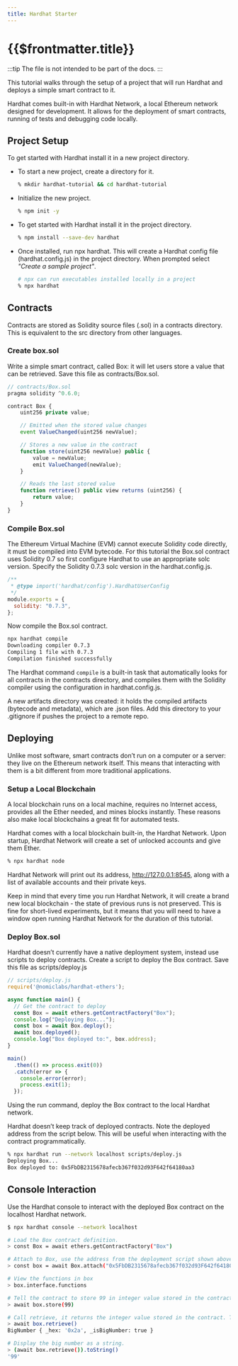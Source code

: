 ```yaml
---
title: Hardhat Starter
---
```


# {{$frontmatter.title}}

<TocHeader />
<TOC class="table-of-contents" :include-level="[2,3]" />

:::tip 
The file is not intended to be part of the docs.
:::

This tutorial walks through the setup of a project that will run Hardhat and deploys a simple smart contract to it.

Hardhat comes built-in with Hardhat Network, a local Ethereum network designed for development. It allows for the deployment of smart contracts, running of tests and debugging code locally.

## Project Setup

To get started with Hardhat install it in a new  project directory.

- To start a new project, create a directory for it.

    ```bash
    % mkdir hardhat-tutorial && cd hardhat-tutorial
    ```

- Initialize the new project.
  
    ```bash
    % npm init -y
    ```

- To get started with Hardhat install it in the project directory.

    ```bash
    % npm install --save-dev hardhat
    ```

- Once installed, run npx hardhat. This will create a Hardhat config file (hardhat.config.js) in the project directory. When prompted select _"Create a sample project"_.

    ```bash
    # npx can run executables installed locally in a project
    % npx hardhat
    ```

## Contracts

Contracts are stored as Solidity source files (.sol) in a contracts directory. This is equivalent to the src directory from other languages.

### Create box.sol

Write a simple smart contract, called Box: it will let users store a value that can be retrieved. Save this file as contracts/Box.sol.

```js
// contracts/Box.sol
pragma solidity ^0.6.0;

contract Box {
    uint256 private value;

    // Emitted when the stored value changes
    event ValueChanged(uint256 newValue);

    // Stores a new value in the contract
    function store(uint256 newValue) public {
        value = newValue;
        emit ValueChanged(newValue);
    }

    // Reads the last stored value
    function retrieve() public view returns (uint256) {
        return value;
    }
}
```

### Compile Box.sol

The Ethereum Virtual Machine (EVM) cannot execute Solidity code directly, it must be compiled into EVM bytecode. For this tutorial the Box.sol contract uses Solidity 0.7 so first configure Hardhat to use an appropriate solc version. Specify the Solidity 0.7.3 solc version in the hardhat.config.js.

```js
/**
 * @type import('hardhat/config').HardhatUserConfig
 */
module.exports = {
  solidity: "0.7.3",
};
```

Now compile the Box.sol contract.

```bash
npx hardhat compile
Downloading compiler 0.7.3
Compiling 1 file with 0.7.3
Compilation finished successfully
```

The Hardhat command `compile` is a built-in task that automatically looks for all contracts in the contracts directory, and compiles them with the Solidity compiler using the configuration in hardhat.config.js.

A new artifacts directory was created: it holds the compiled artifacts (bytecode and metadata), which are .json files. Add this directory to your .gitignore if pushes the project to a remote repo.

## Deploying

Unlike most software, smart contracts don’t run on a computer or a server: they live on the Ethereum network itself. This means that interacting with them is a bit different from more traditional applications.

### Setup a Local Blockchain

A local blockchain runs on a local machine, requires no Internet access, provides all the Ether needed, and mines blocks instantly. These reasons also make local blockchains a great fit for automated tests.

Hardhat comes with a local blockchain built-in, the Hardhat Network. Upon startup, Hardhat Network will create a set of unlocked accounts and give them Ether.

```bash
% npx hardhat node
```
Hardhat Network will print out its address, http://127.0.0.1:8545, along with a list of available accounts and their private keys.

Keep in mind that every time you run Hardhat Network, it will create a brand new local blockchain - the state of previous runs is not preserved. This is fine for short-lived experiments, but it means that you will need to have a window open running Hardhat Network for the duration of this tutorial.

### Deploy Box.sol

Hardhat doesn’t currently have a native deployment system, instead use scripts to deploy contracts. Create a script to deploy the Box contract. Save this file as scripts/deploy.js

```js
// scripts/deploy.js
require('@nomiclabs/hardhat-ethers');

async function main() {
  // Get the contract to deploy
  const Box = await ethers.getContractFactory("Box");
  console.log("Deploying Box...");
  const box = await Box.deploy();
  await box.deployed();
  console.log("Box deployed to:", box.address);
}

main()
  .then(() => process.exit(0))
  .catch(error => {
    console.error(error);
    process.exit(1);
  });
```

Using the run command, deploy the Box contract to the local Hardhat network.

Hardhat doesn’t keep track of deployed contracts. Note the deployed address from the script below. This will be useful when interacting with the contract programmatically.

```bash
% npx hardhat run --network localhost scripts/deploy.js
Deploying Box...
Box deployed to: 0x5FbDB2315678afecb367f032d93F642f64180aa3
```

## Console Interaction

Use the Hardhat console to interact with the deployed Box contract on the localhost Hardhat network.

```bash
$ npx hardhat console --network localhost

# Load the Box contract definition.
> const Box = await ethers.getContractFactory("Box")

# Attach to Box, use the address from the deployment script shown above.
> const box = await Box.attach("0x5FbDB2315678afecb367f032d93F642f64180aa3")

# View the functions in box
> box.interface.functions

# Tell the contract to store 99 in integer value stored in the contract.
> await box.store(99)

# Call retrieve, it returns the integer value stored in the contract. This is a query of blockchain state, so we don’t need to send a transaction.
> await box.retrieve()
BigNumber { _hex: '0x2a', _isBigNumber: true }

# Display the big number as a string.
> (await box.retrieve()).toString()
'99'
```
